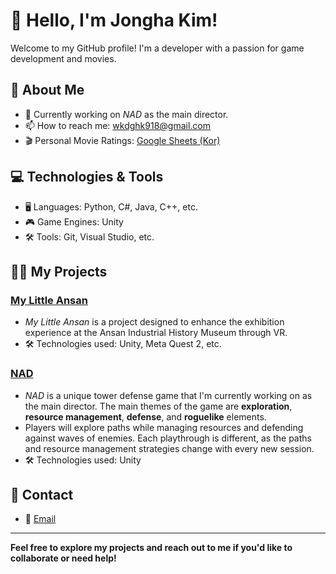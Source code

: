 # 👋 Hello, I'm Jongha Kim!

Welcome to my GitHub profile! I'm a developer with a passion for game development and movies.

## 🚀 About Me

- 🔭 Currently working on *NAD* as the main director.
- 📫 How to reach me: wkdghk918@gmail.com
- 🎬 Personal Movie Ratings: [Google Sheets (Kor)](https://docs.google.com/spreadsheets/d/1dD7HwMqftk3jl8Zm8NGAxl-kX1kHk4r0kyLm6RirfsM/edit?usp=sharing)

## 💻 Technologies & Tools

- 🖥️ Languages: Python, C#, Java, C++, etc.
- 🎮 Game Engines: Unity
- 🛠️ Tools: Git, Visual Studio, etc.

## 🧑‍💻 My Projects

### [My Little Ansan](https://github.com/DevNeo-org/2024_MyLittleAnsan_VR)
- *My Little Ansan* is a project designed to enhance the exhibition experience at the Ansan Industrial History Museum through VR.
- 🛠️ Technologies used: Unity, Meta Quest 2, etc.

### [NAD](https://store.steampowered.com/app/3518990/NAD/)
- *NAD* is a unique tower defense game that I'm currently working on as the main director. The main themes of the game are **exploration**, **resource management**, **defense**, and **roguelike** elements.
- Players will explore paths while managing resources and defending against waves of enemies. Each playthrough is different, as the paths and resource management strategies change with every new session.
- 🛠️ Technologies used: Unity

## 💬 Contact

- 📧 [Email](mailto:wkdghk918@gmail.com)

---

**Feel free to explore my projects and reach out to me if you'd like to collaborate or need help!**
